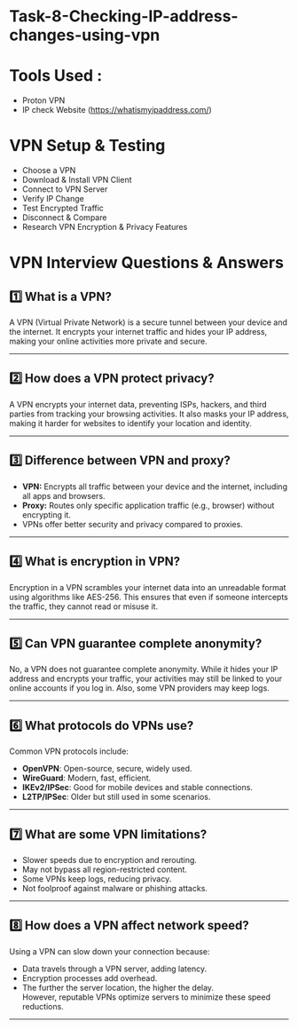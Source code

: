 # Task-8-Checking-IP-address-changes-using-vpn

# Tools Used :
- Proton VPN
- IP check Website (https://whatismyipaddress.com/)

#  VPN Setup & Testing
-  Choose a VPN
-  Download & Install VPN Client
-  Connect to VPN Server
-  Verify IP Change
-  Test Encrypted Traffic
-  Disconnect & Compare
-  Research VPN Encryption & Privacy Features



# VPN Interview Questions & Answers

## 1️⃣ What is a VPN?

A VPN (Virtual Private Network) is a secure tunnel between your device and the internet. It encrypts your internet traffic and hides your IP address, making your online activities more private and secure.

---

## 2️⃣ How does a VPN protect privacy?

A VPN encrypts your internet data, preventing ISPs, hackers, and third parties from tracking your browsing activities. It also masks your IP address, making it harder for websites to identify your location and identity.

---

## 3️⃣ Difference between VPN and proxy?

- **VPN:** Encrypts all traffic between your device and the internet, including all apps and browsers.  
- **Proxy:** Routes only specific application traffic (e.g., browser) without encrypting it.  
- VPNs offer better security and privacy compared to proxies.

---

## 4️⃣ What is encryption in VPN?

Encryption in a VPN scrambles your internet data into an unreadable format using algorithms like AES-256. This ensures that even if someone intercepts the traffic, they cannot read or misuse it.

---

## 5️⃣ Can VPN guarantee complete anonymity?

No, a VPN does not guarantee complete anonymity. While it hides your IP address and encrypts your traffic, your activities may still be linked to your online accounts if you log in. Also, some VPN providers may keep logs.

---

## 6️⃣ What protocols do VPNs use?

Common VPN protocols include:  
- **OpenVPN**: Open-source, secure, widely used.  
- **WireGuard**: Modern, fast, efficient.  
- **IKEv2/IPSec**: Good for mobile devices and stable connections.  
- **L2TP/IPSec**: Older but still used in some scenarios.

---

## 7️⃣ What are some VPN limitations?

- Slower speeds due to encryption and rerouting.  
- May not bypass all region-restricted content.  
- Some VPNs keep logs, reducing privacy.  
- Not foolproof against malware or phishing attacks.

---

## 8️⃣ How does a VPN affect network speed?

Using a VPN can slow down your connection because:  
- Data travels through a VPN server, adding latency.  
- Encryption processes add overhead.  
- The further the server location, the higher the delay.  
However, reputable VPNs optimize servers to minimize these speed reductions.

---

